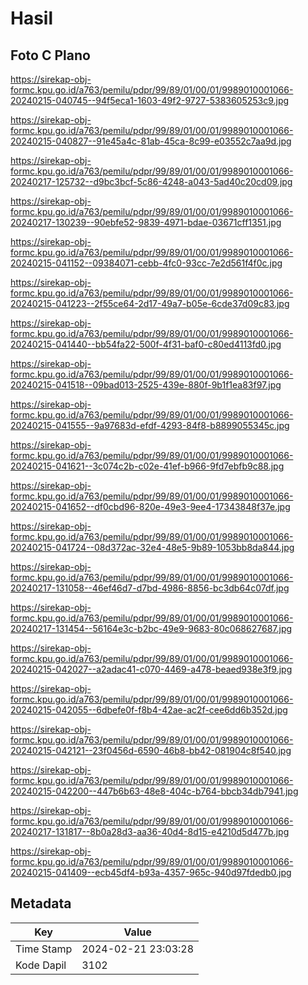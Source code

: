 # Hasil

## Foto C Plano

https://sirekap-obj-formc.kpu.go.id/a763/pemilu/pdpr/99/89/01/00/01/9989010001066-20240215-040745--94f5eca1-1603-49f2-9727-5383605253c9.jpg

https://sirekap-obj-formc.kpu.go.id/a763/pemilu/pdpr/99/89/01/00/01/9989010001066-20240215-040827--91e45a4c-81ab-45ca-8c99-e03552c7aa9d.jpg

https://sirekap-obj-formc.kpu.go.id/a763/pemilu/pdpr/99/89/01/00/01/9989010001066-20240217-125732--d9bc3bcf-5c86-4248-a043-5ad40c20cd09.jpg

https://sirekap-obj-formc.kpu.go.id/a763/pemilu/pdpr/99/89/01/00/01/9989010001066-20240217-130239--90ebfe52-9839-4971-bdae-03671cff1351.jpg

https://sirekap-obj-formc.kpu.go.id/a763/pemilu/pdpr/99/89/01/00/01/9989010001066-20240215-041152--09384071-cebb-4fc0-93cc-7e2d561f4f0c.jpg

https://sirekap-obj-formc.kpu.go.id/a763/pemilu/pdpr/99/89/01/00/01/9989010001066-20240215-041223--2f55ce64-2d17-49a7-b05e-6cde37d09c83.jpg

https://sirekap-obj-formc.kpu.go.id/a763/pemilu/pdpr/99/89/01/00/01/9989010001066-20240215-041440--bb54fa22-500f-4f31-baf0-c80ed4113fd0.jpg

https://sirekap-obj-formc.kpu.go.id/a763/pemilu/pdpr/99/89/01/00/01/9989010001066-20240215-041518--09bad013-2525-439e-880f-9b1f1ea83f97.jpg

https://sirekap-obj-formc.kpu.go.id/a763/pemilu/pdpr/99/89/01/00/01/9989010001066-20240215-041555--9a97683d-efdf-4293-84f8-b8899055345c.jpg

https://sirekap-obj-formc.kpu.go.id/a763/pemilu/pdpr/99/89/01/00/01/9989010001066-20240215-041621--3c074c2b-c02e-41ef-b966-9fd7ebfb9c88.jpg

https://sirekap-obj-formc.kpu.go.id/a763/pemilu/pdpr/99/89/01/00/01/9989010001066-20240215-041652--df0cbd96-820e-49e3-9ee4-17343848f37e.jpg

https://sirekap-obj-formc.kpu.go.id/a763/pemilu/pdpr/99/89/01/00/01/9989010001066-20240215-041724--08d372ac-32e4-48e5-9b89-1053bb8da844.jpg

https://sirekap-obj-formc.kpu.go.id/a763/pemilu/pdpr/99/89/01/00/01/9989010001066-20240217-131058--46ef46d7-d7bd-4986-8856-bc3db64c07df.jpg

https://sirekap-obj-formc.kpu.go.id/a763/pemilu/pdpr/99/89/01/00/01/9989010001066-20240217-131454--56164e3c-b2bc-49e9-9683-80c068627687.jpg

https://sirekap-obj-formc.kpu.go.id/a763/pemilu/pdpr/99/89/01/00/01/9989010001066-20240215-042027--a2adac41-c070-4469-a478-beaed938e3f9.jpg

https://sirekap-obj-formc.kpu.go.id/a763/pemilu/pdpr/99/89/01/00/01/9989010001066-20240215-042055--6dbefe0f-f8b4-42ae-ac2f-cee6dd6b352d.jpg

https://sirekap-obj-formc.kpu.go.id/a763/pemilu/pdpr/99/89/01/00/01/9989010001066-20240215-042121--23f0456d-6590-46b8-bb42-081904c8f540.jpg

https://sirekap-obj-formc.kpu.go.id/a763/pemilu/pdpr/99/89/01/00/01/9989010001066-20240215-042200--447b6b63-48e8-404c-b764-bbcb34db7941.jpg

https://sirekap-obj-formc.kpu.go.id/a763/pemilu/pdpr/99/89/01/00/01/9989010001066-20240217-131817--8b0a28d3-aa36-40d4-8d15-e4210d5d477b.jpg

https://sirekap-obj-formc.kpu.go.id/a763/pemilu/pdpr/99/89/01/00/01/9989010001066-20240215-041409--ecb45df4-b93a-4357-965c-940d97fdedb0.jpg


## Metadata

| Key        | Value               |
| ---------- | ------------------- |
| Time Stamp | 2024-02-21 23:03:28 |
| Kode Dapil | 3102                |



